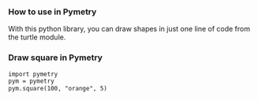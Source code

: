 ### How to use in Pymetry
With this python library, you can draw shapes in just one line of code from the turtle module.
### Draw square in Pymetry
```markdown
import pymetry
pym = pymetry
pym.square(100, "orange", 5)
```
